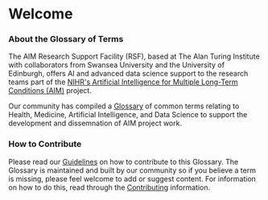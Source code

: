 # Welcome

### About the Glossary of Terms

The AIM Research Support Facility (RSF), based at The Alan Turing Institute with collaborators from Swansea University and the University of Edinburgh, offers AI and advanced data science support to the research teams part of the [NIHR's Artificial Intelligence for Multiple Long-Term Conditions (AIM)](https://www.nihr.ac.uk/blog/artificial-intelligence-to-understand-clusters-of-multiple-long-term-conditions-an-nihr-priority/25171) project.

Our community has compiled a [Glossary](./glossary) of common terms relating to Health, Medicine, Artificial Intelligence, and Data Science to support the development and dissemnation of AIM project work.

### How to Contribute

Please read our [Guidelines](.contributing) on how to contribute to this Glossary. The Glossary is maintained and built by our community so if you believe a term is missing, please feel welcome to add or suggest content. For information on how to do this, read through the [Contributing](./contributing.md) information.

